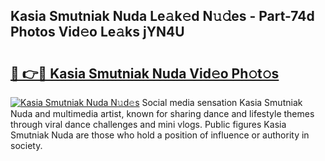 ## Kasia Smutniak Nuda Le𝚊k𝚎d N𝚞𝚍es - Part-74d Photos Vid𝚎o Le𝚊ks jYN4U

# <h2><a href="http://fbfjtqr.evod.top/?m=Kasia+Smutniak+Nuda">🔗 👉🔴 Kasia Smutniak Nuda Vid𝚎o Ph𝚘t𝚘s</a></h2>

[![Kasia Smutniak Nuda N𝚞d𝚎s](https://i.imgur.com/8V9OHl7.gif)](http://fbfjtqr.evod.top/?m=Kasia+Smutniak+Nuda)
Social media sensation Kasia Smutniak Nuda and multimedia artist, known for sharing dance and lifestyle themes through viral dance challenges and mini vlogs. Public figures Kasia Smutniak Nuda are those who hold a position of influence or authority in society. 
